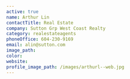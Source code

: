 ```yaml
---
active: true
name: Arthur Lin
contactTitle: Real Estate
company: Sutton Grp West Coast Realty
category: realestateagents
phoneOffice: 604-230-9169
email: alin@sutton.com
image_path:
color:
website:
profile_image_path: /images/arthurl--web.jpg
---
```



